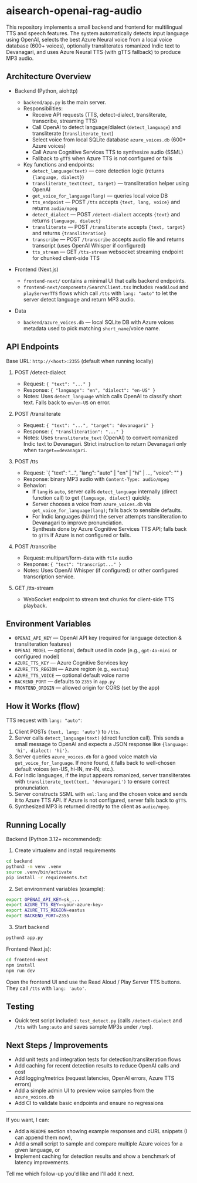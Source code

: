 # aisearch-openai-rag-audio

This repository implements a small backend and frontend for multilingual TTS and speech features. The system automatically detects input language using OpenAI, selects the best Azure Neural voice from a local voice database (600+ voices), optionally transliterates romanized Indic text to Devanagari, and uses Azure Neural TTS (with gTTS fallback) to produce MP3 audio.

## Architecture Overview

- Backend (Python, aiohttp)

  - `backend/app.py` is the main server.
  - Responsibilities:
    - Receive API requests (TTS, detect-dialect, transliterate, transcribe, streaming TTS)
    - Call OpenAI to detect language/dialect (`detect_language`) and transliterate (`transliterate_text`)
    - Select voice from local SQLite database `azure_voices.db` (600+ Azure voices)
    - Call Azure Cognitive Services TTS to synthesize audio (SSML)
    - Fallback to `gTTS` when Azure TTS is not configured or fails
  - Key functions and endpoints:
    - `detect_language(text)` — core detection logic (returns `{language, dialect}`)
    - `transliterate_text(text, target)` — transliteration helper using OpenAI
    - `get_voice_for_language(lang)` — queries local voice DB
    - `tts_endpoint` — POST `/tts` accepts `{text, lang, voice}` and returns `audio/mpeg`
    - `detect_dialect` — POST `/detect-dialect` accepts `{text}` and returns `{language, dialect}`
    - `transliterate` — POST `/transliterate` accepts `{text, target}` and returns `{transliteration}`
    - `transcribe` — POST `/transcribe` accepts audio file and returns transcript (uses OpenAI Whisper if configured)
    - `tts_stream` — GET `/tts-stream` websocket streaming endpoint for chunked client-side TTS

- Frontend (Next.js)

  - `frontend-next/` contains a minimal UI that calls backend endpoints.
  - `frontend-next/components/SearchClient.tsx` includes `readAloud` and `playServerTTS` flows which call `/tts` with `lang: "auto"` to let the server detect language and return MP3 audio.

- Data
  - `backend/azure_voices.db` — local SQLite DB with Azure voices metadata used to pick matching `short_name`/voice name.

## API Endpoints

Base URL: `http://<host>:2355` (default when running locally)

1. POST /detect-dialect

   - Request: `{ "text": "..." }`
   - Response: `{ "language": "en", "dialect": "en-US" }`
   - Notes: Uses `detect_language` which calls OpenAI to classify short text. Falls back to `en/en-US` on error.

2. POST /transliterate

   - Request: `{ "text": "...", "target": "devanagari" }`
   - Response: `{ "transliteration": "..." }`
   - Notes: Uses `transliterate_text` (OpenAI) to convert romanized Indic text to Devanagari. Strict instruction to return Devanagari only when `target==devanagari`.

3. POST /tts

   - Request: `{ "text": "...", "lang": "auto" | "en" | "hi" | ..., "voice": "<azure voice short name>" }
   - Response: binary MP3 audio with `Content-Type: audio/mpeg`
   - Behavior:
     - If `lang` is `auto`, server calls `detect_language` internally (direct function call) to get `{language, dialect}` quickly.
     - Server chooses a voice from `azure_voices.db` via `get_voice_for_language(lang)`; falls back to sensible defaults.
     - For Indic languages (hi/mr) the server attempts transliteration to Devanagari to improve pronunciation.
     - Synthesis done by Azure Cognitive Services TTS API; falls back to `gTTS` if Azure is not configured or fails.

4. POST /transcribe

   - Request: multipart/form-data with `file` audio
   - Response: `{ "text": "transcript..." }`
   - Notes: Uses OpenAI Whisper (if configured) or other configured transcription service.

5. GET /tts-stream
   - WebSocket endpoint to stream text chunks for client-side TTS playback.

## Environment Variables

- `OPENAI_API_KEY` — OpenAI API key (required for language detection & transliteration features)
- `OPENAI_MODEL` — optional, default used in code (e.g., `gpt-4o-mini` or configured model)
- `AZURE_TTS_KEY` — Azure Cognitive Services key
- `AZURE_TTS_REGION` — Azure region (e.g., `eastus`)
- `AZURE_TTS_VOICE` — optional default voice name
- `BACKEND_PORT` — defaults to `2355` in `app.py`
- `FRONTEND_ORIGIN` — allowed origin for CORS (set by the app)

## How it Works (flow)

TTS request with `lang: "auto"`:

1. Client POSTs `{text, lang: 'auto'}` to `/tts`.
2. Server calls `detect_language(text)` (direct function call). This sends a small message to OpenAI and expects a JSON response like `{language: 'hi', dialect: 'hi'}`.
3. Server queries `azure_voices.db` for a good voice match via `get_voice_for_language`. If none found, it falls back to well-chosen default voices (en-US, hi-IN, mr-IN, etc.).
4. For Indic languages, if the input appears romanized, server transliterates with `transliterate_text(text, 'devanagari')` to ensure correct pronunciation.
5. Server constructs SSML with `xml:lang` and the chosen voice and sends it to Azure TTS API. If Azure is not configured, server falls back to `gTTS`.
6. Synthesized MP3 is returned directly to the client as `audio/mpeg`.

## Running Locally

Backend (Python 3.12+ recommended):

1. Create virtualenv and install requirements

```bash
cd backend
python3 -m venv .venv
source .venv/bin/activate
pip install -r requirements.txt
```

2. Set environment variables (example):

```bash
export OPENAI_API_KEY=sk_...
export AZURE_TTS_KEY=<your-azure-key>
export AZURE_TTS_REGION=eastus
export BACKEND_PORT=2355
```

3. Start backend

```bash
python3 app.py
```

Frontend (Next.js):

```bash
cd frontend-next
npm install
npm run dev
```

Open the frontend UI and use the Read Aloud / Play Server TTS buttons. They call `/tts` with `lang: 'auto'`.

## Testing

- Quick test script included: `test_detect.py` (calls `/detect-dialect` and `/tts` with `lang:auto` and saves sample MP3s under `/tmp`).

## Next Steps / Improvements

- Add unit tests and integration tests for detection/transliteration flows
- Add caching for recent detection results to reduce OpenAI calls and cost
- Add logging/metrics (request latencies, OpenAI errors, Azure TTS errors)
- Add a simple admin UI to preview voice samples from the `azure_voices.db`
- Add CI to validate basic endpoints and ensure no regressions

---

If you want, I can:

- Add a `README` section showing example responses and cURL snippets (I can append them now),
- Add a small script to sample and compare multiple Azure voices for a given language, or
- Implement caching for detection results and show a benchmark of latency improvements.

Tell me which follow-up you'd like and I'll add it next.
